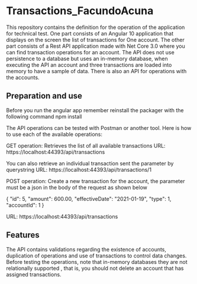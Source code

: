 # Transactions_FacundoAcuna

This repository contains the definition for the operation of the application for technical test.
One part consists of an Angular 10 application that displays on the screen the list of transactions for
One account.
The other part consists of a Rest API application made with Net Core 3.0 where you can
find transaction operations for an account.
The API does not use persistence to a database but uses an in-memory database,
when executing the API an account and three transactions are loaded into memory
to have a sample of data.
There is also an API for operations with the accounts.



## Preparation and use
Before you run the angular app remember reinstall the packager with the following command
npm install

The API operations can be tested with Postman or another tool.
Here is how to use each of the available operations:

GET operation:
Retrieves the list of all available transactions
URL: https://localhost:44393/api/transactions

You can also retrieve an individual transaction sent the parameter by querystring
URL: https://localhost:44393/api/transactions/1



POST operation:
Create a new transaction for the account, the parameter must be a json in the body
of the request as shown below

  {
    "id": 5,
    "amount": 600.00,
    "effectiveDate": "2021-01-19",
    "type": 1,
    "accountId": 1
  }

URL: https://localhost:44393/api/transactions


## Features
The API contains validations regarding the existence of accounts, duplication of operations
and use of transactions to control data changes.
Before testing the operations, note that in-memory databases they are not relationally supported
, that is, you should not delete an account that has assigned transactions.
